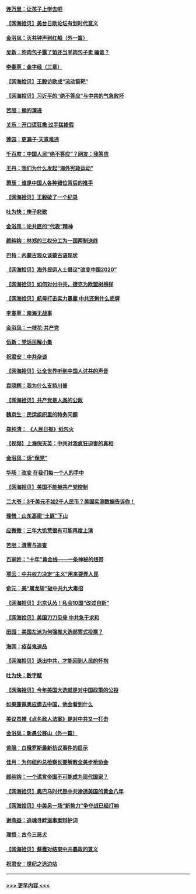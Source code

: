 #### [连万里：让孩子上学去吧](../pages/nsc993/n12385309.md?t=09080151) 
#### [【网海拾贝】美台日欧论坛有划时代意义](../pages/nsc993/n12385232.md?t=09080151) 
#### [金浴凤：灭共钟声到红船（外一篇）](../pages/nsc993/n12385154.md?t=09080151) 
#### [吴新：狗肉包子露了馅还当羊肉包子卖 骗谁？](../pages/nsc993/n12385133.md?t=09080151) 
#### [李春草：金字经（三章）](../pages/nsc993/n12383691.md?t=09080151) 
#### [【网海拾贝】王毅访欧成“流动箭靶”](../pages/nsc993/n12383338.md?t=09080151) 
#### [【网海拾贝】习近平的“绝不答应”与中共的气急败坏](../pages/nsc993/n12382819.md?t=09080151) 
#### [苦胆：摘的演进](../pages/nsc993/n12382619.md?t=09080151) 
#### [关乐：开口谎狂撒 过手猛掺假](../pages/nsc993/n12382604.md?t=09080151) 
#### [莲园：更漏子‧天意难违](../pages/nsc993/n12382598.md?t=09080151) 
#### [千百度：中国人民“绝不答应”？网友：我答应](../pages/nsc993/n12382024.md?t=09080151) 
#### [王丹：我们为什么发起“海外宪政运动”](../pages/nsc993/n12380286.md?t=09080151) 
#### [萧辰：谁是中国人各种错位背后的推手](../pages/nsc993/n12379800.md?t=09080151) 
#### [【网海拾贝】王毅破了一个纪录](../pages/nsc993/n12379251.md?t=09080151) 
#### [吐为快：庚子悲歌](../pages/nsc993/n12378821.md?t=09080151) 
#### [金浴凤：论共匪的“代表”精神](../pages/nsc993/n12377546.md?t=09080151) 
#### [颜纯钩：林郑的三权分工为一国两制送终](../pages/nsc993/n12377306.md?t=09080151) 
#### [巴特：内蒙古观众谈蒙古语现状](../pages/nsc993/n12376923.md?t=09080151) 
#### [【网海拾贝】海外民运人士倡议“改变中国2020”](../pages/nsc993/n12376682.md?t=09080151) 
#### [【网海拾贝】如何对付中共，捷克为欧盟树榜样](../pages/nsc993/n12374209.md?t=09080151) 
#### [【网海拾贝】航母打击实力暴露 中共还剩什么底牌](../pages/nsc993/n12371825.md?t=09080151) 
#### [李春草：南海无战事](../pages/nsc993/n12371159.md?t=09080151) 
#### [金浴凤：一枝花·共产党](../pages/nsc993/n12368757.md?t=09080151) 
#### [伍新：党话民解小集](../pages/nsc993/n12366907.md?t=09080151) 
#### [祝君安：中共杂谈](../pages/nsc993/n12366076.md?t=09080151) 
#### [【网海拾贝】让全世界听到中国人讨共的声音](../pages/nsc993/n12365569.md?t=09080151) 
#### [袁晓辉：我为什么支持川普](../pages/nsc993/n12362670.md?t=09080151) 
#### [【网海拾贝】共产党是人类的公敌](../pages/nsc993/n12363182.md?t=09080151) 
#### [魏京生：民运组织里的特务问题](../pages/nsc993/n12363010.md?t=09080151) 
#### [郑纯清： 《人民日报》纸包火](../pages/nsc993/n12362706.md?t=09080151) 
#### [【视频】上海倪天英：中共对我疯狂迫害的真相](../pages/nsc993/n12356341.md?t=09080151) 
#### [金浴凤：话“保党”](../pages/nsc993/n12361867.md?t=09080151) 
#### [华旸：改变 在我们每一个人的手中](../pages/nsc993/n12361774.md?t=09080151) 
#### [【网海拾贝】美国不能被共产党控制](../pages/nsc993/n12360271.md?t=09080151) 
#### [二大爷：3千美元不如2千人民币？美国实测数据告诉你！](../pages/nsc993/n12358563.md?t=09080151) 
#### [理悟：山东高密“土匪”下山](../pages/nsc993/n12358535.md?t=09080151) 
#### [应微微：三年大饥荒很有可能再度上演](../pages/nsc993/n12358523.md?t=09080151) 
#### [苦胆：清零与追查](../pages/nsc993/n12358501.md?t=09080151) 
#### [百家姓：“十年”黄金线——一条神秘的纽带](../pages/nsc993/n12358319.md?t=09080151) 
#### [项云：中共权力决定“主义”用来耍弄人民](../pages/nsc993/n12358172.md?t=09080151) 
#### [俞元：美“屠龙斩”破中共九大毒招](../pages/nsc993/n12357822.md?t=09080151) 
#### [【网海拾贝】北京认怂！私会10国“改过自新”](../pages/nsc993/n12357784.md?t=09080151) 
#### [【网海拾贝】美国刀刀见骨 中共急于求和](../pages/nsc993/n12355511.md?t=09080151) 
#### [田园：美国左派为何强推大选邮寄式投票？](../pages/nsc993/n12352963.md?t=09080151) 
#### [海网：疫苗鬼速品](../pages/nsc993/n12354438.md?t=09080151) 
#### [【网海拾贝】退出中共，才能回到人民的怀抱](../pages/nsc993/n12352634.md?t=09080151) 
#### [吐为快：数字赋](../pages/nsc993/n12352317.md?t=09080151) 
#### [【网海拾贝】今年美国大选就是对中国政策的公投](../pages/nsc993/n12350973.md?t=09080151) 
#### [如果蓬佩奥应邀去中国，他会看到什么](../pages/nsc993/n12350945.md?t=09080151) 
#### [美议员推《点名敌人法案》是对中共又一打击](../pages/nsc993/n12350765.md?t=09080151) 
#### [金浴凤：新愚公移山（外一篇）](../pages/nsc993/n12350253.md?t=09080151) 
#### [苦胆：白俄罗斯最新抗议事件的启示](../pages/nsc993/n12349989.md?t=09080151) 
#### [佳月：为何纽约总检察长要解散全美步枪协会](../pages/nsc993/n12349939.md?t=09080151) 
#### [颜纯钩：一个谎言帝国不可能成为现代国家？](../pages/nsc993/n12349898.md?t=09080151) 
#### [【网海拾贝】奥巴马时代是中共渗透美国的黄金八年](../pages/nsc993/n12349284.md?t=09080151) 
#### [【网海拾贝】中美另一场“新势力”争夺战已经打响](../pages/nsc993/n12346998.md?t=09080151) 
#### [谢燕益：追魂寻衅滋事案辩护词](../pages/nsc993/n12346892.md?t=09080151) 
#### [理悟：古今三恶犬](../pages/nsc993/n12345190.md?t=09080151) 
#### [【网海拾贝】蔡霞对结束中共暴政的意义](../pages/nsc993/n12344263.md?t=09080151) 
#### [祝君安：世纪之选边站](../pages/nsc993/n12342382.md?t=09080151) 

----
#### [ >>> 更早内容 <<< ](../indexes/nsc993-earlier.md)
